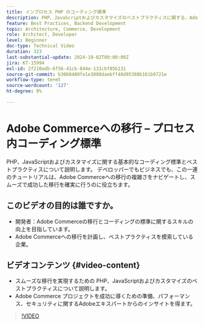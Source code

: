 ```yaml
---
title: インプロセス PHP のコーディング標準
description: PHP、JavaScriptおよびカスタマイズのベストプラクティスに関する、Adobe Commerce移行のプロセス内コーディング規格の概要を説明します。
feature: Best Practices, Backend Development
topic: Architecture, Commerce, Development
role: Architect, Developer
level: Beginner
doc-type: Technical Video
duration: 323
last-substantial-update: 2024-10-02T00:00:00Z
jira: KT-15994
exl-id: 2f210adb-6f56-41cb-844e-131cbf85b131
source-git-commit: b3068480fe1e3008daebff40d95388b161b9721e
workflow-type: tm+mt
source-wordcount: '127'
ht-degree: 0%

---
```


# Adobe Commerceへの移行 – プロセス内コーディング標準

PHP、JavaScriptおよびカスタマイズに関する基本的なコーディング標準とベストプラクティスについて説明します。 デベロッパーでもビジネスでも、この一連のチュートリアルは、Adobe Commerceへの移行の複雑さをナビゲートし、スムーズで成功した移行を確実に行うのに役立ちます。

## このビデオの目的は誰ですか。

* 開発者：Adobe Commerceの移行とコーディングの標準に関するスキルの向上を目指しています。
* Adobe Commerceへの移行を計画し、ベストプラクティスを模索している企業。

## ビデオコンテンツ {#video-content}

* スムーズな移行を実現するための PHP、JavaScriptおよびカスタマイズのベストプラクティスについて説明します。
* Adobe Commerce プロジェクトを成功に導くための準備、パフォーマンス、セキュリティに関するAdobeエキスパートからのインサイトを得ます。

>[!VIDEO](https://video.tv.adobe.com/v/3434857?learn=on&enablevpops)
